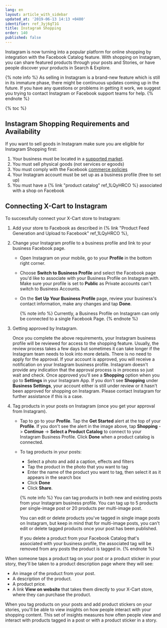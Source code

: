 ```yaml
---
lang: en
layout: article_with_sidebar
updated_at: '2019-06-13 14:13 +0400'
identifier: ref_3yj6gT1G
title: Instagram Shopping
order: 140
published: false
---
```

Instagram is now turning into a popular platform for online shopping by integration with the Facebook Catalog feature. With shopping on Instagram, you can share featured products through your posts and Stories, or have people discover your products in Search & Explore.

{% note info %}
As selling in Instagram is a brand-new feature which is still in its immature phase, there might be continuous updates coming up in the future.  If you have any questions or problems in getting it work, we suggest you trying to contact Instagram or Facebook support teams for help.
{% endnote %}

{% toc %}

## Instagram Shopping Requirements and Availability

If you want to sell goods in Instagram make sure you are eligible for Instagram Shopping first:

1. Your business must be located in a [supported market](https://www.facebook.com/help/instagram/321000045119159?helpref=faq_content "Instagram Shopping"). 
2. You must sell physical goods (not services or egoods)
3. You must comply with the Facebook [commerce policies](https://www.facebook.com/policies/commerce?ref=fbb_ig_shopping_setup# "Instagram Shopping")
4. Your Instagram account must be set up as a business profile (free to set up)
5. You must have a {% link "product catalog" ref_1LQyHRCO %} associated with a shop on Facebook

## Connecting X-Cart to Instagram

To successfully connect your X-Cart store to Instagram: 

1. Add your store to Facebook as described in {% link "Product Feed Generation and Upload to Facebook" ref_1LQyHRCO %}, 

2. Change your Instagram profile to a business profile and link to your business Facebook page.

   * Open Instagram on your mobile, go to your **Profile** in the bottom right corner.

   * Choose **Switch to Business Profile** and select the Facebook page you'd like to associate with your Business Profile on Instagram with. Make sure your profile is set to **Public** as Private accounts can't switch to Business Accounts.

   * On the **Set Up Your Business Profile** page, review your business's contact information, make any changes and tap **Done**.
     
     {% note info %}
     Currently, a Business Profile on Instagram can only be connected to a single Facebook Page.
     {% endnote %}

3. Getting approved by Instagram.

   Once you complete the above requirements, your Instagram business profile will be reviewed for access to the shopping feature. Usually, the review process takes a few days but sometimes it can take longer if the Instagram team needs to look into more details. There is no need to apply for the approval. If your account is approved, you will receive a notification on your Instagram business profile. Instagram doesn't provide any indication that the approval process is in process so just wait and check.  Once approved you'll see a **Shopping** option when you go to **Settings** in your Instagram App. If you don't see **Shopping** under **Business Settings**, your account either is still under review or it hasn't been approved for shopping on Instagram. Please contact Instagram for further assistance if this is a case.

 4. Tag products in your posts on Instagram (once you get your approval from Instagram).
    
    * Tap to go to your **Profile**. Tap the **Get Started** alert at the top of your **Profile**. If you don't see the alert in the image above, tap **Shopping** -> **Continue** -> **Select a Product Catalog** to connect to your Instagram Business Profile. Click **Done** when a product catalog is connected.

    * To tag products in your posts: 
      * Select a photo and add a caption, effects and filters 
      * Tap the product in the photo that you want to tag 
      * Enter the name of the product you want to tag, then select it as it appears in the search box 
      * Click **Done**
      * Click **Share**.
      
      {% note info %}
      You can tag products in both new and existing posts from your Instagram business profile. You can tag up to 5 products per single-image post or 20 products per multi-image post.
      
      You can edit or delete products you've tagged in single image posts on Instagram, but keep in mind that for multi-image posts, you can't edit or delete tagged products once your post has been published. 
      
      If you delete a product from your Facebook Catalog that's associated with your business profile, the associated tag will be removed from any posts the product is tagged in.
      {% endnote %}
  

When someone taps a product tag on your post or a product sticker in your story, they'll be taken to a product description page where they will see:
* An image of the product from your post.
* A description of the product.
* A product price.
* A link **View on website** that takes them directly to your X-Cart store, where they can purchase the product. 
        
When you tag products on your posts and add product stickers on your stories, you'll be able to view insights on how people interact with your shopping content. This set of insights measures how often people view and interact with products tagged in a post or with a product sticker in a story.


 

